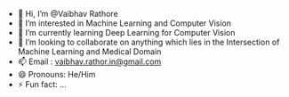 - 👋 Hi, I’m @Vaibhav Rathore
- 👀 I’m interested in Machine Learning and Computer Vision
- 🌱 I’m currently learning Deep Learning for Computer Vision 
- 💞️ I’m looking to collaborate on anything which lies in the Intersection of Machine Learning and Medical Domain
- 📫 Email : vaibhav.rathor.in@gmail.com
- 😄 Pronouns: He/Him
- ⚡ Fun fact: ...

<!---
Vaibhavrathore1999/Vaibhavrathore1999 is a ✨ special ✨ repository because its `README.md` (this file) appears on your GitHub profile.
You can click the Preview link to take a look at your changes.
--->


